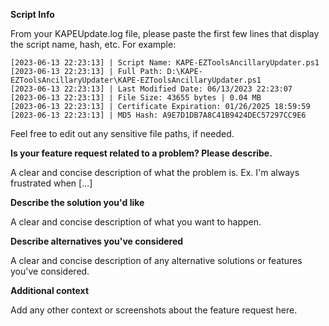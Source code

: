 **Script Info**

From your KAPEUpdate.log file, please paste the first few lines that display the script name, hash, etc. For example:  
  
```  
[2023-06-13 22:23:13] | Script Name: KAPE-EZToolsAncillaryUpdater.ps1
[2023-06-13 22:23:13] | Full Path: D:\KAPE-EZToolsAncillaryUpdater\KAPE-EZToolsAncillaryUpdater.ps1
[2023-06-13 22:23:13] | Last Modified Date: 06/13/2023 22:23:07
[2023-06-13 22:23:13] | File Size: 43655 bytes | 0.04 MB
[2023-06-13 22:23:13] | Certificate Expiration: 01/26/2025 18:59:59
[2023-06-13 22:23:13] | MD5 Hash: A9E7D1DB7A8C41B9424DEC57297CC9E6
```

Feel free to edit out any sensitive file paths, if needed.

**Is your feature request related to a problem? Please describe.**

A clear and concise description of what the problem is. Ex. I'm always frustrated when [...]

**Describe the solution you'd like**

A clear and concise description of what you want to happen.

**Describe alternatives you've considered**

A clear and concise description of any alternative solutions or features you've considered.

**Additional context**

Add any other context or screenshots about the feature request here.